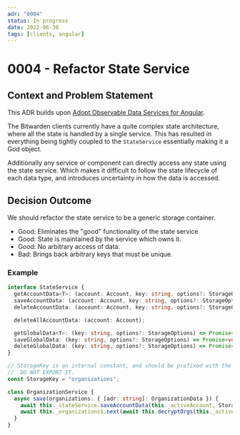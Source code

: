 ```yaml
---
adr: "0004"
status: In progress
date: 2022-06-30
tags: [clients, angular]
---
```


# 0004 - Refactor State Service

<AdrTable frontMatter={frontMatter}></AdrTable>

## Context and Problem Statement

This ADR builds upon [Adopt Observable Data Services for Angular][observable].

The Bitwarden clients currently have a quite complex state architecture, where all the state is
handled by a single service. This has resulted in everything being tightly coupled to the
`StateService` essentially making it a God object.

Additionally any service or component can directly access any state using the state service. Which
makes it difficult to follow the state lifecycle of each data type, and introduces uncertainty in
how the data is accessed.

## Decision Outcome

We should refactor the state service to be a generic storage container.

- Good: Eliminates the "good" functionality of the state service
- Good: State is maintained by the service which owns it.
- Good: No arbitrary access of data.
- Bad: Brings back arbitrary keys that must be unique.

### Example

```ts
interface StateService {
  getAccountData<T>: (account: Account, key: string, options?: StorageOptions) => Promise<T>;
  saveAccountData: (account: Account, key: string, options?: StorageOptions) => Promise<void>;
  deleteAccountData: (account: Account, key: string, options?: StorageOptions) => Promise<void>;

  deleteAllAccountData: (account: Account);

  getGlobalData<T>: (key: string, options?: StorageOptions) => Promise<T>;
  saveGlobalData: (key: string, options?: StorageOptions) => Promise<void>;
  deleteGlobalData: (key: string, options?: StorageOptions) => Promise<void>;
}
```

```ts
// StorageKey is an internal constant, and should be prefixed with the domain.
//  DO NOT EXPORT IT.
const StorageKey = "organizations";

class OrganizationService {
  async save(organizations: { [adr: string]: OrganizationData }) {
    await this._stateService.saveAccountData(this._activeAccount, StorageKey, organizations);
    await this._organizations$.next(await this.decryptOrgs(this._activeAccount, organizations));
  }
}
```

[observable]: ./0003-observable-data-services.md
